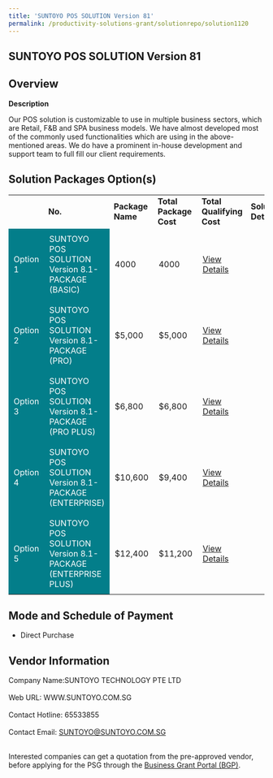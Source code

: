 ```yaml
---
title: 'SUNTOYO POS SOLUTION Version 81'
permalink: /productivity-solutions-grant/solutionrepo/solution1120
---
```


## SUNTOYO POS SOLUTION Version 81

## Overview

**Description**

Our POS solution is customizable to use in multiple business sectors, which are Retail, F&B and SPA business models. We have almost developed most of the commonly used functionalities which are using in the above-mentioned areas. We do have a prominent in-house development and support team to full fill our client requirements.

## Solution Packages Option(s)

<table>
<th>
<td><b>No.</b></td>
<td><b>Package Name</b></td>
<td><b>Total Package Cost</b></td>
<td><b>Total Qualifying Cost</b></td>
<td><b>Solution Details</b></td>
</th>
<tr>
<td style='padding: 10px; background-color: #037E8A; color: #FFFFFF;'>Option 1</td>
<td style='padding: 10px; background-color: #037E8A; color: #FFFFFF;'>SUNTOYO POS SOLUTION Version 8.1-PACKAGE (BASIC)</td>
<td style='padding: 10px;'>4000</td>
<td style='padding: 10px;'>4000</td>
<td style='padding: 10px;'><a href='https://www.gobusiness.gov.sg/images/psg/Desensitised_Suntoyo_Annex_3_CR_wef_22_Oct_2020_Part_1.pdf' target='_blank'>View Details</a></td>
</tr>
<tr>
<td style='padding: 10px; background-color: #037E8A; color: #FFFFFF;'>Option 2</td>
<td style='padding: 10px; background-color: #037E8A; color: #FFFFFF;'>SUNTOYO POS SOLUTION Version 8.1-PACKAGE (PRO)</td>
<td style='padding: 10px;'>$5,000</td>
<td style='padding: 10px;'>$5,000</td>
<td style='padding: 10px;'><a href='https://www.gobusiness.gov.sg/images/psg/Desensitised_Suntoyo_Annex_3_CR_wef_22_Oct_2020_Part_2.pdf' target='_blank'>View Details</a></td>
</tr>
<tr>
<td style='padding: 10px; background-color: #037E8A; color: #FFFFFF;'>Option 3</td>
<td style='padding: 10px; background-color: #037E8A; color: #FFFFFF;'>SUNTOYO POS SOLUTION Version 8.1-PACKAGE (PRO PLUS)</td>
<td style='padding: 10px;'>$6,800</td>
<td style='padding: 10px;'>$6,800</td>
<td style='padding: 10px;'><a href='https://www.gobusiness.gov.sg/images/psg/Desensitised_Suntoyo_Annex_3_CR_wef_22_Oct_2020_Part_3.pdf' target='_blank'>View Details</a></td>
</tr>
<tr>
<td style='padding: 10px; background-color: #037E8A; color: #FFFFFF;'>Option 4</td>
<td style='padding: 10px; background-color: #037E8A; color: #FFFFFF;'>SUNTOYO POS SOLUTION Version 8.1-PACKAGE (ENTERPRISE)</td>
<td style='padding: 10px;'>$10,600</td>
<td style='padding: 10px;'>$9,400</td>
<td style='padding: 10px;'><a href='https://www.gobusiness.gov.sg/images/psg/Desensitised_Suntoyo_Annex_3_CR_wef_22_Oct_2020_Part_4.pdf' target='_blank'>View Details</a></td>
</tr>
<tr>
<td style='padding: 10px; background-color: #037E8A; color: #FFFFFF;'>Option 5</td>
<td style='padding: 10px; background-color: #037E8A; color: #FFFFFF;'>SUNTOYO POS SOLUTION Version 8.1-PACKAGE (ENTERPRISE PLUS)</td>
<td style='padding: 10px;'>$12,400</td>
<td style='padding: 10px;'>$11,200</td>
<td style='padding: 10px;'><a href='https://www.gobusiness.gov.sg/images/psg/Desensitised_Suntoyo_Annex_3_CR_wef_22_Oct_2020_Part_5.pdf' target='_blank'>View Details</a></td>
</tr>
</table>

## Mode and Schedule of Payment

 - Direct Purchase

## Vendor Information

 Company Name:SUNTOYO TECHNOLOGY PTE LTD <br><br>Web URL: WWW.SUNTOYO.COM.SG <br><br>Contact Hotline: 65533855 <br><br>Contact Email: SUNTOYO@SUNTOYO.COM.SG <br><br>

Interested companies can get a quotation from the pre-approved vendor, before applying for the PSG through the <a href='https://www.businessgrants.gov.sg/' target='_blank' rel='noopener'>Business Grant Portal (BGP)</a>.

<script src="/jquery/resize-tables.js"></script>
